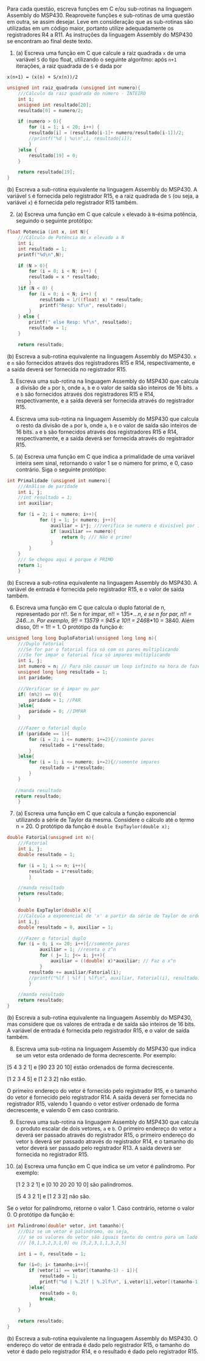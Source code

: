 Para cada questão, escreva funções em C e/ou sub-rotinas na linguagem Assembly do MSP430. Reaproveite funções e sub-rotinas de uma questão em outra, se assim desejar. Leve em consideração que as sub-rotinas são utilizadas em um código maior, portanto utilize adequadamente os registradores R4 a R11. As instruções da linguagem Assembly do MSP430 se encontram ao final deste texto.

1. (a) Escreva uma função em C que calcule a raiz quadrada `x` de uma variável `S` do tipo float, utilizando o seguinte algoritmo: após `n+1` iterações, a raiz quadrada de `S` é dada por

```
x(n+1) = (x(n) + S/x(n))/2
```

```C
unsigned int raiz_quadrada (unsigned int numero){
    ///Cálculo da raiz quadrada do número - INTEIRO
    int i;
    unsigned int resultado[20];
    resultado[0] = numero/2;

    if (numero > 0){
        for (i = 1; i < 20; i++) {
        resultado[i] = (resultado[i-1]+ numero/resultado[i-1])/2;
        //printf("%d | %u\n",i, resultado[i]);
        }
    }else {
        resultado[19] = 0;
    }

    return resultado[19];
}
```

(b) Escreva a sub-rotina equivalente na linguagem Assembly do MSP430. A variável `S` é fornecida pelo registrador R15, e a raiz quadrada de `S` (ou seja, a variável `x`) é fornecida pelo registrador R15 também.

2. (a) Escreva uma função em C que calcule `x` elevado à `N`-ésima potência, seguindo o seguinte protótipo: 

```C
float Potencia (int x, int N){
    ///Cálculo de Potência de x elevado a N
    int i;
    int resultado = 1;
    printf("%d\n",N);

    if (N > 0){
        for (i = 0; i < N; i++) {
        resultado = x * resultado;
        }
    }if (N < 0) {
        for (i = 0; i < N; i++) {
            resultado = 1/((float) x) * resultado;
            printf("Resp: %f\n", resultado);
        }
    } else {
        printf(" else Resp: %f\n", resultado);
        resultado = 1;
    }

    return resultado;
```

(b) Escreva a sub-rotina equivalente na linguagem Assembly do MSP430. `x` e `n` são fornecidos através dos registradores R15 e R14, respectivamente, e a saída deverá ser fornecida no registrador R15.

3. Escreva uma sub-rotina na linguagem Assembly do MSP430 que calcula a divisão de `a` por `b`, onde `a`, `b` e o valor de saída são inteiros de 16 bits. `a` e `b` são fornecidos através dos registradores R15 e R14, respectivamente, e a saída deverá ser fornecida através do registrador R15.

4. Escreva uma sub-rotina na linguagem Assembly do MSP430 que calcula o resto da divisão de `a` por `b`, onde `a`, `b` e o valor de saída são inteiros de 16 bits. `a` e `b` são fornecidos através dos registradores R15 e R14, respectivamente, e a saída deverá ser fornecida através do registrador R15.

5. (a) Escreva uma função em C que indica a primalidade de uma variável inteira sem sinal, retornando o valor 1 se o número for primo, e 0, caso contrário. Siga o seguinte protótipo:

```C
int Primalidade (unsigned int numero){
    ///Anãlise de paridade
    int i, j;
    //int resultado = 1;
    int auxiliar;

    for (i = 2; i < numero; i++){
            for (j = 1; j< numero; j++){
                auxiliar = i*j; ///verifica se numero é divisível por i
                if (auxiliar == numero){
                    return 0; /// Não é primo!
                }
        }
    }
    /// Se chegou aqui é porque é PRIMO
    return 1;
    }
```

(b) Escreva a sub-rotina equivalente na linguagem Assembly do MSP430. A variável de entrada é fornecida pelo registrador R15, e o valor de saída também.

6. Escreva uma função em C que calcula o duplo fatorial de n, representado por n!!. Se n for ímpar, n!! = 1*3*5*...*n, e se n for par, n!! = 2*4*6*...*n. Por exemplo, 9!! = 1*3*5*7*9 = 945 e 10!! = 2*4*6*8*10 = 3840. Além disso, 0!! = 1!! = 1.
O protótipo da função é:

```C
unsigned long long DuploFatorial(unsigned long long n){
    ///Duplo fatorial
    ///Se for par o fatorial fica só com os pares multiplicando
    ///Se for impar o fatorial fica só impares multiplicando
    int i, j;
    int numero = n; // Para não causar um loop infinito na hora de fazer o fatorial
    unsigned long long resultado = 1;
    int paridade;

    ///Verificar se é impar ou par
    if( (n%2) == 0){
        paridade = 1; //PAR
    }else{
        paridade = 0; //IMPAR
    }

    ///Fazer o fatorial duplo
    if (paridade == 1){
        for (i = 2; i <= numero; i+=2){//somente pares
            resultado = i*resultado;
        }
    }else{
        for (i = 1; i <= numero; i+=2){//somente impares
            resultado = i*resultado;
        }
    }
    
   //manda resultado
   return resultado;
    }
```

7. (a) Escreva uma função em C que calcula a função exponencial utilizando a série de Taylor da mesma. Considere o cálculo até o termo n = 20. O protótipo da função é `double ExpTaylor(double x);`
```C
double Fatorial(unsigned int n){
    ///Fatorial
    int i, j;
    double resultado = 1;

    for (i = 1; i <= n; i++){
        resultado = i*resultado;
        }

    //manda resultado
    return resultado;
    }

    double ExpTaylor(double x){
    ///Calcula a exponencial de 'x' a partir da série de Taylor de ordem 20
    int i,j;
    double resultado = 0, auxiliar = 1;

    ///Fazer o fatorial duplo
    for (i = 0; i <= 20; i++){//somente pares
            auxiliar = 1; //reseta o z^n
            for ( j= 1; j<= i; j++){
                auxiliar = ((double) x)*auxiliar; // Faz o x^n
            }
        resultado += auxiliar/Fatorial(i);
        //printf("%lf | %lf | %lf\n", auxiliar, Fatorial(i), resultado);
        }

    //manda resultado
    return resultado;
}
```


(b) Escreva a sub-rotina equivalente na linguagem Assembly do MSP430, mas considere que os valores de entrada e de saída são inteiros de 16 bits. A variável de entrada é fornecida pelo registrador R15, e o valor de saída também.

8. Escreva uma sub-rotina na linguagem Assembly do MSP430 que indica se um vetor esta ordenado de forma decrescente. Por exemplo:

[5 4 3 2 1] e [90 23 20 10] estão ordenados de forma decrescente.

[1 2 3 4 5] e [1 2 3 2] não estão.

O primeiro endereço do vetor é fornecido pelo registrador R15, e o tamanho do vetor é fornecido pelo registrador R14. A saída deverá ser fornecida no registrador R15, valendo 1 quando o vetor estiver ordenado de forma decrescente, e valendo 0 em caso contrário.

9. Escreva uma sub-rotina na linguagem Assembly do MSP430 que calcula o produto escalar de dois vetores, `a` e `b`. O primeiro endereço do vetor `a` deverá ser passado através do registrador R15, o primeiro endereço do vetor `b` deverá ser passado através do registrador R14, e o tamanho do vetor deverá ser passado pelo registrador R13. A saída deverá ser fornecida no registrador R15.

10. (a) Escreva uma função em C que indica se um vetor é palíndromo. Por exemplo:

	[1 2 3 2 1] e [0 10 20 20 10 0] são palíndromos.
	
	[5 4 3 2 1] e [1 2 3 2] não são.
	
Se o vetor for palíndromo, retorne o valor 1. Caso contrário, retorne o valor 0. O protótipo da função é:

```C
int Palindromo(double* vetor, int tamanho){
    ///Diz se um vetor é palindromo, ou seja,
    /// se os valores do vetor são iguais tanto do centro para um lado quanto para outro.
    /// [0,1,3,2,3,1,0] ou [5,2,3,1,1,3,2,5]

    int i = 0, resultado = 1;

    for (i=0; i< tamanho;i++){
        if (vetor[i] == vetor[(tamanho-1) - i]){
            resultado = 1;
            printf("%d | %.2lf | %.2lf\n", i,vetor[i],vetor[(tamanho-1) - i] );
        }else{
            resultado = 0;
            break;
        }
    }

    return resultado;
}
```

(b) Escreva a sub-rotina equivalente na linguagem Assembly do MSP430. O endereço do vetor de entrada é dado pelo registrador R15, o tamanho do vetor é dado pelo registrador R14, e o resultado é dado pelo registrador R15.
